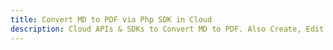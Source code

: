 ---title: Convert MD to PDF via Php SDK in Clouddescription: Cloud APIs & SDKs to Convert MD to PDF. Also Create, Edit & Render Microsoft Word & OpenOffice documents in the Cloud.---